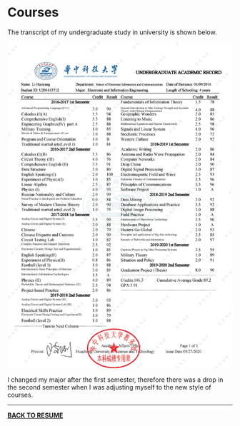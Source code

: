 # Courses

The transcript of my undergraduate study in university is shown below.

<img width=800 src="imgs/transcript.jpg">

I changed my major after the first semester, therefore there was a drop in the second semester when I was adjusting myself to the new style of courses. 

---

<b><a href="../resume.html">BACK TO RESUME</a></b>